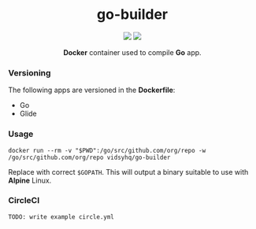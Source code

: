 <h1 align="center">go-builder</h1>

<p align="center">
  <img src="https://circleci.com/gh/vidsy/go-builder/tree/master.svg?style=svg">
  <img src="https://img.shields.io/docker/pulls/vidsyhq/go-builder.svg?maxAge=3600&style=flat-square">
</p>

<p align="center">
  <b>Docker</b> container used to compile <b>Go</b> app.
</p>

### Versioning

The following apps are versioned in the **Dockerfile**:

- Go
- Glide

### Usage

```
docker run --rm -v "$PWD":/go/src/github.com/org/repo -w /go/src/github.com/org/repo vidsyhq/go-builder
```

Replace with correct `$GOPATH`. This will output a binary suitable to use with **Alpine** Linux.

### CircleCI

```
TODO: write example circle.yml
```
